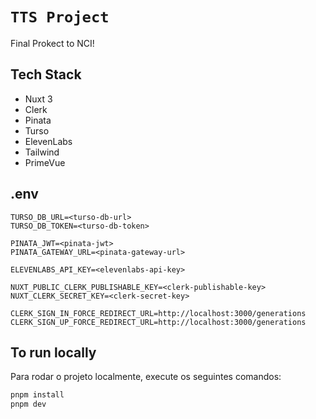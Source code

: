 # `TTS Project`

Final Prokect to NCI!

## Tech Stack

- Nuxt 3
- Clerk
- Pinata
- Turso
- ElevenLabs
- Tailwind
- PrimeVue

## .env

```
TURSO_DB_URL=<turso-db-url>
TURSO_DB_TOKEN=<turso-db-token>

PINATA_JWT=<pinata-jwt>
PINATA_GATEWAY_URL=<pinata-gateway-url>

ELEVENLABS_API_KEY=<elevenlabs-api-key>

NUXT_PUBLIC_CLERK_PUBLISHABLE_KEY=<clerk-publishable-key>
NUXT_CLERK_SECRET_KEY=<clerk-secret-key>

CLERK_SIGN_IN_FORCE_REDIRECT_URL=http://localhost:3000/generations
CLERK_SIGN_UP_FORCE_REDIRECT_URL=http://localhost:3000/generations
```

## To run locally

Para rodar o projeto localmente, execute os seguintes comandos:

```bash
pnpm install
pnpm dev
```
